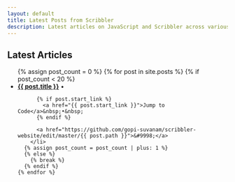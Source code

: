 ```yaml
---
layout: default
title: Latest Posts from Scribbler
description: Latest articles on JavaScript and Scribbler across various sub-topics incliding AI/ML, XR, Scientific Computing, and Financial Computing.
---
```



<div class="container">

  

  <h2>Latest Articles</h2>
<div class="row">
  <ul>
    {% assign post_count = 0 %}
    {% for post in site.posts %}
      {% if post_count < 20 %}
        <li>
          <b><a href="{{ post.url }}">{{ post.title }}</a></b>&nbsp;•&nbsp;

          {% if post.start_link %}
            <a href="{{ post.start_link }}">Jump to Code</a>&nbsp;•&nbsp;
          {% endif %}

          <a href="https://github.com/gopi-suvanam/scribbler-website/edit/master/{{ post.path }}">&#9998;</a>
        </li>
      {% assign post_count = post_count | plus: 1 %}
      {% else %}
        {% break %}
      {% endif %}
    {% endfor %}
  </ul>
</div>

</div>

